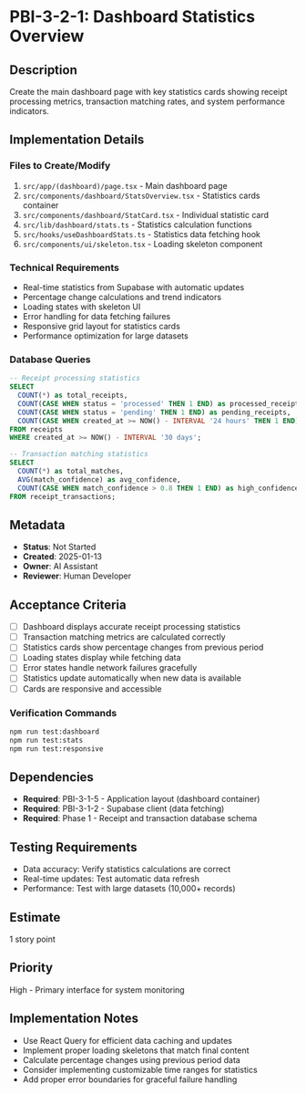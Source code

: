 # PBI-3-2-1: Dashboard Statistics Overview

## Description

Create the main dashboard page with key statistics cards showing receipt processing metrics, transaction matching rates,
and system performance indicators.

## Implementation Details

### Files to Create/Modify

1. `src/app/(dashboard)/page.tsx` - Main dashboard page
2. `src/components/dashboard/StatsOverview.tsx` - Statistics cards container
3. `src/components/dashboard/StatCard.tsx` - Individual statistic card
4. `src/lib/dashboard/stats.ts` - Statistics calculation functions
5. `src/hooks/useDashboardStats.ts` - Statistics data fetching hook
6. `src/components/ui/skeleton.tsx` - Loading skeleton component

### Technical Requirements

- Real-time statistics from Supabase with automatic updates
- Percentage change calculations and trend indicators
- Loading states with skeleton UI
- Error handling for data fetching failures
- Responsive grid layout for statistics cards
- Performance optimization for large datasets

### Database Queries

```sql
-- Receipt processing statistics
SELECT
  COUNT(*) as total_receipts,
  COUNT(CASE WHEN status = 'processed' THEN 1 END) as processed_receipts,
  COUNT(CASE WHEN status = 'pending' THEN 1 END) as pending_receipts,
  COUNT(CASE WHEN created_at >= NOW() - INTERVAL '24 hours' THEN 1 END) as today_receipts
FROM receipts
WHERE created_at >= NOW() - INTERVAL '30 days';

-- Transaction matching statistics
SELECT
  COUNT(*) as total_matches,
  AVG(match_confidence) as avg_confidence,
  COUNT(CASE WHEN match_confidence > 0.8 THEN 1 END) as high_confidence_matches
FROM receipt_transactions;
```

## Metadata

- **Status**: Not Started
- **Created**: 2025-01-13
- **Owner**: AI Assistant
- **Reviewer**: Human Developer

## Acceptance Criteria

- [ ] Dashboard displays accurate receipt processing statistics
- [ ] Transaction matching metrics are calculated correctly
- [ ] Statistics cards show percentage changes from previous period
- [ ] Loading states display while fetching data
- [ ] Error states handle network failures gracefully
- [ ] Statistics update automatically when new data is available
- [ ] Cards are responsive and accessible

### Verification Commands

```bash
npm run test:dashboard
npm run test:stats
npm run test:responsive
```

## Dependencies

- **Required**: PBI-3-1-5 - Application layout (dashboard container)
- **Required**: PBI-3-1-2 - Supabase client (data fetching)
- **Required**: Phase 1 - Receipt and transaction database schema

## Testing Requirements

- Data accuracy: Verify statistics calculations are correct
- Real-time updates: Test automatic data refresh
- Performance: Test with large datasets (10,000+ records)

## Estimate

1 story point

## Priority

High - Primary interface for system monitoring

## Implementation Notes

- Use React Query for efficient data caching and updates
- Implement proper loading skeletons that match final content
- Calculate percentage changes using previous period data
- Consider implementing customizable time ranges for statistics
- Add proper error boundaries for graceful failure handling
